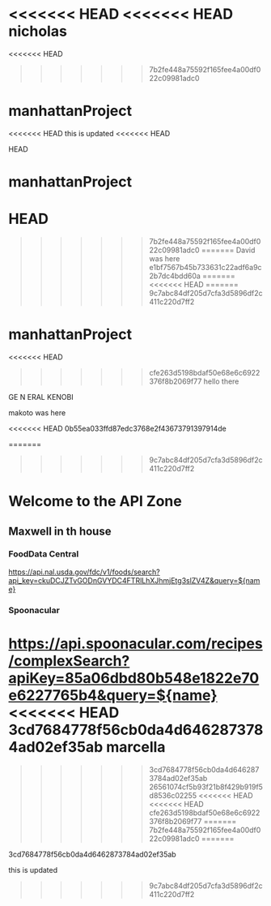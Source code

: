 <<<<<<< HEAD
<<<<<<< HEAD
 nicholas
=======
<<<<<<< HEAD
>>>>>>> 7b2fe448a75592f165fee4a00df022c09981adc0
# manhattanProject

<<<<<<< HEAD
this is updated
<<<<<<< HEAD


HEAD
# manhattanProject

 HEAD
=======

>>>>>>> 7b2fe448a75592f165fee4a00df022c09981adc0
=======
David was here
>>>>>>> e1bf7567b45b733631c22adf6a9c2b7dc4bdd60a
=======
<<<<<<< HEAD
=======
>>>>>>> 9c7abc84df205d7cfa3d5896df2c411c220d7ff2
# manhattanProject

<<<<<<< HEAD
>>>>>>> cfe263d5198bdaf50e68e6c6922376f8b2069f77
hello there

GE N ERAL KENOBI

makoto was here

<<<<<<< HEAD
 0b55ea033ffd87edc3768e2f43673791397914de

=======
>>>>>>> 9c7abc84df205d7cfa3d5896df2c411c220d7ff2
# Welcome to the API Zone

## Maxwell in th house

### FoodData Central
https://api.nal.usda.gov/fdc/v1/foods/search?api_key=ckuDCJZTvGODnGVYDC4FTRlLhXJhmjEtg3slZV4Z&query=${name}


### Spoonacular
https://api.spoonacular.com/recipes/complexSearch?apiKey=85a06dbd80b548e1822e70e6227765b4&query=${name}
<<<<<<< HEAD
 3cd7684778f56cb0da4d6462873784ad02ef35ab
 marcella
=======
>>>>>>> 3cd7684778f56cb0da4d6462873784ad02ef35ab
>>>>>>> 26561074cf5b93f21b8f429b919f5d8536c02255
<<<<<<< HEAD
<<<<<<< HEAD
>>>>>>> cfe263d5198bdaf50e68e6c6922376f8b2069f77
=======
>>>>>>> 7b2fe448a75592f165fee4a00df022c09981adc0
=======

3cd7684778f56cb0da4d6462873784ad02ef35ab


this is updated

>>>>>>> 9c7abc84df205d7cfa3d5896df2c411c220d7ff2
